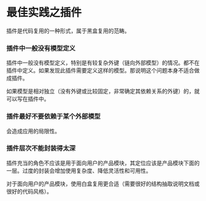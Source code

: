 最佳实践之插件
============

插件是代码复用的一种形式，属于黑盒复用的范畴。

### 插件中一般没有模型定义
插件中一般没有模型定义，特别是有较复杂外键（链向外部模型）的情况。都不在插件中定义。如果发现此插件需要定义这样的模型。那说明这个问题本身不适合做成插件。

如果模型是相对独立（没有外键或比较固定，非常确定其依赖关系的外键）的，就可以写在插件中。

### 插件最好不要依赖于某个外部模型
会造成应用的局限性。

### 插件层次不能封装得太深
插件充当的角色不应该是用于面向用户的产品模块，其定位应该是产品模块下面的一层。过度的封装会增加使用复杂度、降低灵活性和可用性。

对于面向用户的产品模块，使用白盒复用更合适（需要很好的结构抽取说明文档或很好的代码风格）。